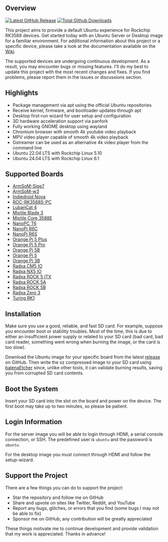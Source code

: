 ## Overview

[![Latest GitHub Release](https://img.shields.io/github/release/Joshua-Riek/ubuntu-rockchip.svg?label=Latest%20Release)](https://github.com/Joshua-Riek/ubuntu-rockchip/releases/latest)
[![Total Github Downloads](https://img.shields.io/github/downloads/Joshua-Riek/ubuntu-rockchip/total.svg?&color=E95420&label=Total%20Downloads)](https://github.com/Joshua-Riek/ubuntu-rockchip/releases)

This project aims to provide a default Ubuntu experience for Rockchip RK3588 devices. Get started today with an Ubuntu Server or Desktop image for a familiar environment. For additional information about this project or a specific device, please take a look at the documentation available on the [Wiki](https://github.com/Joshua-Riek/ubuntu-rockchip/wiki).

The supported devices are undergoing continuous development. As a result, you may encounter bugs or missing features. I'll do my best to update this project with the most recent changes and fixes. If you find problems, please report them in the issues or discussions section.

## Highlights

* Package management via apt using the official Ubuntu repositories
* Receive kernel, firmware, and bootloader updates through apt
* Desktop first-run wizard for user setup and configuration
* 3D hardware acceleration support via panfork
* Fully working GNOME desktop using wayland
* Chromium browser with smooth 4k youtube video playback
* MPV video player capable of smooth 4k video playback
* Gstreamer can be used as an alternative 4k video player from the command line
* Ubuntu 22.04 LTS with Rockchip Linux 5.10
* Ubuntu 24.04 LTS with Rockchip Linux 6.1

## Supported Boards

* [ArmSoM-Sige7](https://docs.armsom.org/armsom-sige7)
* [ArmSoM-w3](https://docs.armsom.org/armsom-w3)
* [Indiedroid Nova](https://indiedroid.us)
* [ROC-RK3588S-PC](https://en.t-firefly.com/product/industry/rocrk3588spc)
* [LubanCat 4](https://doc.embedfire.com/products/link/zh/latest/linux/ebf_lubancat.html)
* [Mixtile Blade 3](https://www.mixtile.com/blade-3)
* [Mixtile Core 3588E](https://www.mixtile.com/core-3588e/)
* [NanoPC T6](https://wiki.friendlyelec.com/wiki/index.php/NanoPC-T6)
* [NanoPi R6C](https://wiki.friendlyelec.com/wiki/index.php/NanoPi_R6C)
* [NanoPi R6S](https://wiki.friendlyelec.com/wiki/index.php/NanoPi_R6S)
* [Orange Pi 5 Plus](http://www.orangepi.org/html/hardWare/computerAndMicrocontrollers/details/Orange-Pi-5-plus.html)
* [Orange Pi 5 Pro](http://www.orangepi.org/html/hardWare/computerAndMicrocontrollers/details/Orange-Pi-5-Pro.html)
* [Orange Pi 5B](http://www.orangepi.org/html/hardWare/computerAndMicrocontrollers/details/Orange-Pi-5B.html)
* [Orange Pi 5](http://www.orangepi.org/html/hardWare/computerAndMicrocontrollers/details/Orange-Pi-5.html)
* [Orange Pi 3B](http://www.orangepi.org/html/hardWare/computerAndMicrocontrollers/details/Orange-Pi-3B.html)
* [Radxa CM5 IO](https://radxa.com/products/compute-module/cm5)
* [Radxa NX5 IO](https://radxa.com/products/compute-module/nx5)
* [Radxa ROCK 5 ITX](https://radxa.com/products)
* [Radxa ROCK 5A](https://radxa.com/products/rock5/5a/)
* [Radxa ROCK 5B](https://radxa.com/products/rock5/5b/)
* [Radxa Zero 3](https://radxa.com/products/zeros/zero3w/)
* [Turing RK1](https://turingpi.com/product/turing-rk1)

## Installation

Make sure you use a good, reliable, and fast SD card. For example, suppose you encounter boot or stability troubles. Most of the time, this is due to either an insufficient power supply or related to your SD card (bad card, bad card reader, something went wrong when burning the image, or the card is too slow).

Download the Ubuntu image for your specific board from the latest [release](https://github.com/Joshua-Riek/ubuntu-rockchip/releases) on GitHub. Then write the xz compressed image to your SD card using [balenaEtcher](https://www.balena.io/etcher) since, unlike other tools, it can validate burning results, saving you from corrupted SD card contents.

## Boot the System

Insert your SD card into the slot on the board and power on the device. The first boot may take up to two minutes, so please be patient.

## Login Information

For the server image you will be able to login through HDMI, a serial console connection, or SSH. The predefined user is `ubuntu` and the password is `ubuntu`.

For the desktop image you must connect through HDMI and follow the setup-wizard.

## Support the Project

There are a few things you can do to support the project:

* Star the repository and follow me on GitHub
* Share and upvote on sites like Twitter, Reddit, and YouTube
* Report any bugs, glitches, or errors that you find (some bugs I may not be able to fix)
* Sponsor me on GitHub; any contribution will be greatly appreciated

These things motivate me to continue development and provide validation that my work is appreciated. Thanks in advance!
